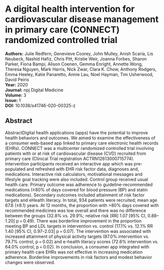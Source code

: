 # A digital health intervention for cardiovascular disease management in primary care (CONNECT) randomized controlled trial

**Authors:** Julie Redfern, Genevieve Coorey, John Mulley, Anish Scaria, Lis Neubeck, Nashid Hafiz, Chris Pitt, Kristie Weir, Joanna Forbes, Sharon Parker, Fiona Bampi, Alison Coenen, Gemma Enright, Annette Wong, Theresa Nguyen, Mark Harris, Nick Zwar, Clara K. Chow, Anthony Rodgers, Emma Heeley, Katie Panaretto, Annie Lau, Noel Hayman, Tim Usherwood, David Peiris  
**Year:** 2020  
**Journal:** npj Digital Medicine  
**Volume:** 3  
**Issue:** 1  
**DOI:** 10.1038/s41746-020-00325-z  

## Abstract
AbstractDigital health applications (apps) have the potential to improve health behaviors and outcomes. We aimed to examine the effectiveness of a consumer web-based app linked to primary care electronic health records (EHRs). CONNECT was a multicenter randomized controlled trial involving patients with or at risk of cardiovascular disease (CVD) recruited from primary care (Clinical Trial registration ACTRN12613000715774). Intervention participants received an interactive app which was pre-populated and refreshed with EHR risk factor data, diagnoses and, medications. Interactive risk calculators, motivational messages and lifestyle goal tracking were also included. Control group received usual health care. Primary outcome was adherence to guideline-recommended medications (≥80% of days covered for blood pressure (BP) and statin medications). Secondary outcomes included attainment of risk factor targets and eHealth literacy. In total, 934 patients were recruited; mean age 67.6 (±8.1) years. At 12 months, the proportion with >80% days covered with recommended medicines was low overall and there was no difference between the groups (32.8% vs. 29.9%; relative risk [RR] 1.07 [95% CI, 0.88–1.20] p = 0.49). There was borderline improvement in the proportion meeting BP and LDL targets in intervention vs. control (17.1% vs. 12.1% RR 1.40 [95% CI, 0.97–2.03] p = 0.07). The intervention was associated with increased attainment of physical activity targets (87.0% intervention vs. 79.7% control, p = 0.02) and e-health literacy scores (72.6% intervention vs. 64.0% control, p = 0.02). In conclusion, a consumer app integrated with primary health care EHRs was not effective in increasing medication adherence. Borderline improvements in risk factors and modest behavior changes were observed.

